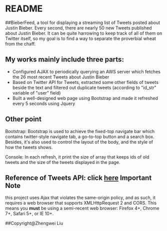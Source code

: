 README
======
##BieberFeed, a tool for displaying a streaming list of Tweets posted about Justin Bieber. Every second, there are nearly 50 new Tweets published about Justin Bieber. It can be quite harrowing to keep track of all of them on Twitter itself, so my goal is to find a way to separate the proverbial wheat from the chaff. 

My works mainly include three parts:
------
* Configured AJAX to periodically querying an AWS server which fetches the 26 most recent Tweets about Justin Bieber
* Based on Twitter API for Tweets, extracted some other fields of tweets beside the text and filtered out duplicate tweets (according to "id_str" variable of "user" field)
* Built a well-designed web page using Bootstrap and made it refreshed every 5 seconds using Jquery

Other point
------
Bootstrap: Bootstrap is used to achieve the fixed-top navigate bar which contains twitter-style navigate tab, a go-to-top button  and a search box. Besides, it's also used to control the layout of the body, and the style of how the tweets shows.

Console: In each refresh, it print the size of array that keeps ids of old tweets and the size of the tweets displayed in the page.

Reference of Tweets API: click [here](https://dev.twitter.com/overview/api/tweets)
Important Note
------
this project uses Ajax that violates the same-origin policy, and as such, it requires a web browser that supports XMLHttpRequest 2 and CORS. This means you **must** be using a semi-recent web browser: Firefox 4+, Chrome 7+, Safari 5+, or IE 10+.

##Copyright@Zhengwei Liu
